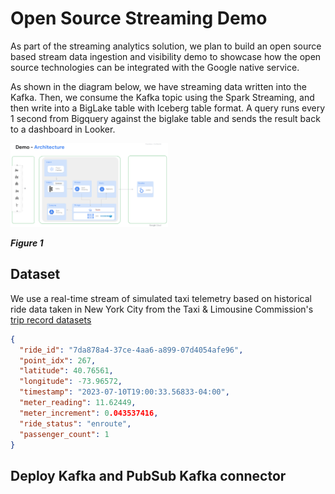 # Open Source Streaming Demo

As part of the streaming analytics solution, we plan to build an open source based stream data ingestion and visibility demo to showcase how the open source technologies can be integrated with the Google native service.

As shown in the diagram below, we have streaming data written into the Kafka. Then, we consume the Kafka topic using the Spark Streaming, and then write into a BigLake table with Iceberg table format. A query runs every 1 second from Bigquery against the biglake table and sends the result back to a dashboard in Looker.

<img src="img/architecture.png" width="50%" />

***Figure 1***

## Dataset

We use a real-time stream of simulated taxi telemetry based on historical ride data taken in New York City from the Taxi & Limousine Commission's [trip record datasets](https://www.nyc.gov/site/tlc/about/tlc-trip-record-data.page)

```json
{
  "ride_id": "7da878a4-37ce-4aa6-a899-07d4054afe96",
  "point_idx": 267,
  "latitude": 40.76561,
  "longitude": -73.96572,
  "timestamp": "2023-07-10T19:00:33.56833-04:00",
  "meter_reading": 11.62449,
  "meter_increment": 0.043537416,
  "ride_status": "enroute",
  "passenger_count": 1
}
```

## Deploy Kafka and PubSub Kafka connector

